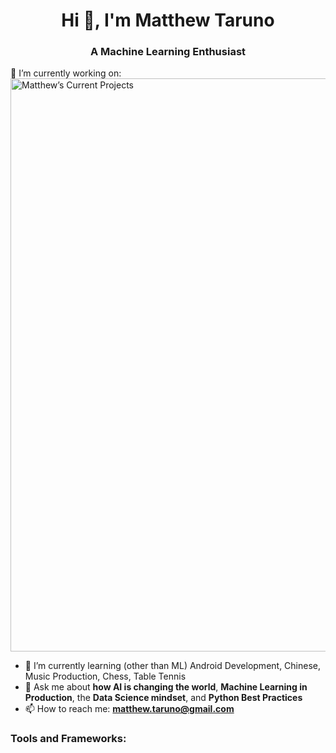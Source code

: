 <h1 align="center">Hi 👋, I'm Matthew Taruno</h1>
<h3 align="center">A Machine Learning Enthusiast </h3>

<!--
**mtaruno/mtaruno** is a ✨ _special_ ✨ repository because its `README.md` (this file) appears on your GitHub profile.
-->

🔭 I’m currently working on:
<img width="917" alt="Matthew’s Current Projects" src="https://user-images.githubusercontent.com/44710581/128583976-02fbbfbc-f40e-4cdc-8d51-97af1b746ece.png">


- 🌱 I’m currently learning (other than ML) Android Development, Chinese, Music Production, Chess, Table Tennis
- 💬 Ask me about **how AI is changing the world**, **Machine Learning in Production**, the **Data Science mindset**, and **Python Best Practices**
- 📫 How to reach me: **matthew.taruno@gmail.com**

<h3 align="left">Tools and Frameworks:</h3>
<a href="https://www.tensorflow.org" target="_blank">
